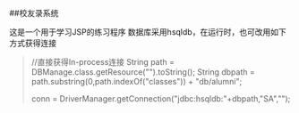 ##校友录系统

这是一个用于学习JSP的练习程序
数据库采用hsqldb，在运行时，也可改用如下方式获得连接

> //直接获得In-process连接
> String path = DBManage.class.getResource("").toString();
> String dbpath = path.substring(0,path.indexOf("classes")) + "db/alumni";
> 
> conn = DriverManager.getConnection("jdbc:hsqldb:"+dbpath,"SA","");
